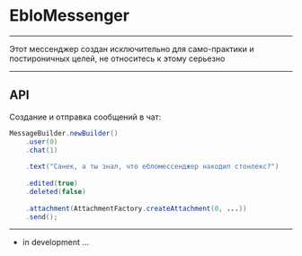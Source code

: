 # EbloMessenger

---
Этот мессенджер создан исключительно для само-практики и постироничных целей, не относитесь к этому серьезно

---
## API
Создание и отправка сообщений в чат:

```java
MessageBuilder.newBuilder()
    .user(0)
    .chat(1)
    
    .text("Санек, а ты знал, что ебломессенджер накодил стонлекс?")
    
    .edited(true)
    .deleted(false)
    
    .attachment(AttachmentFactory.createAttachment(0, ...))
    .send();
```
---

* in development ...